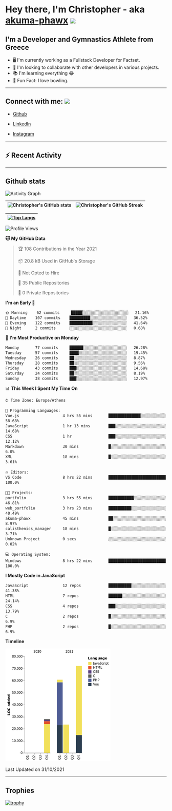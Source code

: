 # Hey there, I'm Christopher - aka [akuma-phawx](https://github.com/akuma-phawx) <img src = "https://raw.githubusercontent.com/MartinHeinz/MartinHeinz/master/wave.gif" width = 50px>

## I'm a Developer and Gymnastics Athlete from Greece

- 🖥️ I'm currently working as a Fullstack Developer for Factset.
- 🤲 I'm looking to collaborate with other developers in various projects.
- 📚 I'm learning everything 😂
- 🎳 Fun Fact: I love bowling.

---

## Connect with me: <img src='https://raw.githubusercontent.com/ShahriarShafin/ShahriarShafin/main/Assets/handshake.gif' width="100px">

- [Github](https://github.com/akuma-phawx)

- [LinkedIn](https://www.linkedin.com/in/christopher-vradis-3b9a68151/)

- [Instagram](https://www.instagram.com/chris.vrd_sw/)

---

## ⚡ Recent Activity

<!--START_SECTION:activity-->
<!--END_SECTION:activity-->

---

## Github stats

![Activity Graph](https://activity-graph.herokuapp.com/graph?username=akuma-phawx&theme=dracula)

| ![Christopher's GitHub stats](https://github-readme-stats.vercel.app/api?username=akuma-phawx&show_icons=true&theme=dracula) | ![Christopher's GitHub Streak](https://github-readme-streak-stats.herokuapp.com/?user=akuma-phawx&theme=dracula) |
| ---------------------------------------------------------------------------------------------------------------------------- | ---------------------------------------------------------------------------------------------------------------- |

| [![Top Langs](https://github-readme-stats.vercel.app/api/top-langs/?username=akuma-phawx&show_icons=true&theme=radical)](https://github.com/akuma-phawx/github-readme-stats) |
| ---------------------------------------------------------------------------------------------------------------------------------------------------------------------------- |

<!--START_SECTION:waka-->
![Profile Views](http://img.shields.io/badge/Profile%20Views-1-blue)

**🐱 My GitHub Data** 

> 🏆 108 Contributions in the Year 2021
 > 
> 📦 20.8 kB Used in GitHub's Storage 
 > 
> 🚫 Not Opted to Hire
 > 
> 📜 35 Public Repositories 
 > 
> 🔑 0 Private Repositories  
 > 
**I'm an Early 🐤** 

```text
🌞 Morning    62 commits     █████░░░░░░░░░░░░░░░░░░░░   21.16% 
🌆 Daytime    107 commits    █████████░░░░░░░░░░░░░░░░   36.52% 
🌃 Evening    122 commits    ██████████░░░░░░░░░░░░░░░   41.64% 
🌙 Night      2 commits      ░░░░░░░░░░░░░░░░░░░░░░░░░   0.68%

```
📅 **I'm Most Productive on Monday** 

```text
Monday       77 commits     ██████░░░░░░░░░░░░░░░░░░░   26.28% 
Tuesday      57 commits     ████░░░░░░░░░░░░░░░░░░░░░   19.45% 
Wednesday    26 commits     ██░░░░░░░░░░░░░░░░░░░░░░░   8.87% 
Thursday     28 commits     ██░░░░░░░░░░░░░░░░░░░░░░░   9.56% 
Friday       43 commits     ███░░░░░░░░░░░░░░░░░░░░░░   14.68% 
Saturday     24 commits     ██░░░░░░░░░░░░░░░░░░░░░░░   8.19% 
Sunday       38 commits     ███░░░░░░░░░░░░░░░░░░░░░░   12.97%

```


📊 **This Week I Spent My Time On** 

```text
⌚︎ Time Zone: Europe/Athens

💬 Programming Languages: 
Vue.js                   4 hrs 55 mins       ██████████████░░░░░░░░░░░   58.68% 
JavaScript               1 hr 13 mins        ███░░░░░░░░░░░░░░░░░░░░░░   14.68% 
CSS                      1 hr                ███░░░░░░░░░░░░░░░░░░░░░░   12.12% 
Markdown                 30 mins             █░░░░░░░░░░░░░░░░░░░░░░░░   6.0% 
XML                      18 mins             █░░░░░░░░░░░░░░░░░░░░░░░░   3.61%

🔥 Editors: 
VS Code                  8 hrs 22 mins       █████████████████████████   100.0%

🐱‍💻 Projects: 
portfolio                3 hrs 55 mins       ███████████░░░░░░░░░░░░░░   46.81% 
web_portfolio            3 hrs 23 mins       ██████████░░░░░░░░░░░░░░░   40.49% 
akuma-phawx              45 mins             ██░░░░░░░░░░░░░░░░░░░░░░░   8.97% 
calisthenics_manager     18 mins             █░░░░░░░░░░░░░░░░░░░░░░░░   3.71% 
Unknown Project          0 secs              ░░░░░░░░░░░░░░░░░░░░░░░░░   0.02%

💻 Operating System: 
Windows                  8 hrs 22 mins       █████████████████████████   100.0%

```

**I Mostly Code in JavaScript** 

```text
JavaScript               12 repos            ██████████░░░░░░░░░░░░░░░   41.38% 
HTML                     7 repos             ██████░░░░░░░░░░░░░░░░░░░   24.14% 
CSS                      4 repos             ███░░░░░░░░░░░░░░░░░░░░░░   13.79% 
C                        2 repos             █░░░░░░░░░░░░░░░░░░░░░░░░   6.9% 
PHP                      2 repos             █░░░░░░░░░░░░░░░░░░░░░░░░   6.9%

```


**Timeline**

![Chart not found](https://raw.githubusercontent.com/akuma-phawx/akuma-phawx/main/charts/bar_graph.png) 


 Last Updated on 31/10/2021
<!--END_SECTION:waka-->

---

## Trophies

[![trophy](https://github-profile-trophy.vercel.app/?username=akuma-phawx&theme=onedark)](https://github.com/ryo-ma/github-profile-trophy)
